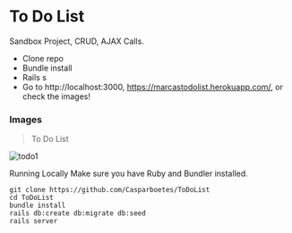 # To Do List

Sandbox Project, CRUD, AJAX Calls.

- Clone repo
- Bundle install
- Rails s
- Go to http://localhost:3000, https://marcastodolist.herokuapp.com/, or check the images!


### Images

> To Do List

![todo1](https://user-images.githubusercontent.com/34174855/38488841-f5e5d30a-3be4-11e8-864d-8229fb0067e3.png)



Running Locally
Make sure you have Ruby and Bundler installed.

```
git clone https://github.com/Casparboetes/ToDoList
cd ToDoList
bundle install
rails db:create db:migrate db:seed
rails server
```
